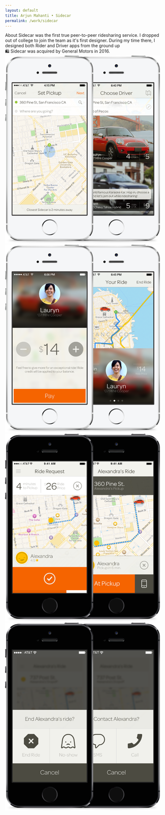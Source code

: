 ```yaml
---
layout: default 
title: Arjun Mahanti • Sidecar
permalink: /work/sidecar
---
```


<section class="page-header">
    <div class="row">
        <span class="title">About</span>
        <span class="subtitle">Sidecar was the first true peer-to-peer ridesharing service. I dropped out of college to join the team as it's first designer. During my time there, I designed both Rider and Driver apps from the ground up</span>
    </div>
    <div class="callout">
        <span>🛍️ Sidecar was acquired by General Motors in 2016.</span>
    </div>
</section>
<section>
    <img src="/img/work/sidecar/01@2x.png" loading="lazy"> 
</section>
<section>
    <img src="/img/work/sidecar/02@2x.png" loading="lazy">
</section>
<section>
    <img src="/img/work/sidecar/03@2x.png" loading="lazy">
</section>	
<section>
    <img src="/img/work/sidecar/04@2x.png" loading="lazy">	
</section>